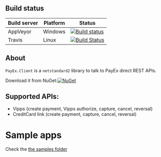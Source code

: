 
## Build status

| Build server                | Platform     | Status                                                                                                                    |
|-----------------------------|--------------|---------------------------------------------------------------------------------------------------------------------------|
| AppVeyor                    | Windows      | [![Build status](https://ci.appveyor.com/api/projects/status/jqpkvy5fe523hsja/branch/master?svg=true)](https://ci.appveyor.com/project/ice/payex-client/branch/master)|
| Travis                      | Linux  | [![Build Status](https://travis-ci.org/icenorge/PayEx.Client.svg?branch=master)](https://travis-ci.org/icenorge/PayEx.Client) |

## About
`PayEx.Client` is a `netstandard2` library to talk to PayEx direct REST APIs.

Download it from NuGet:[![NuGet](https://img.shields.io/nuget/dt/payex.client.svg)](https://www.nuget.org/packages/payex.client/)

## Supported APIs:
- Vipps (create payment, Vipps authorize, capture, cancel, reversal)
- CreditCard link (create payment, capture, cancel, reversal)

# Sample apps
Check the [the samples folder](https://github.com/icenorge/PayEx.Client/tree/master/src/Samples)